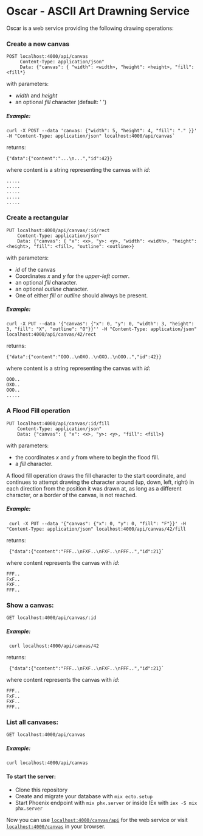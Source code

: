 # Oscar - ASCII Art Drawning Service

Oscar is a web service providing the following drawing operations:

### Create a new canvas

    POST localhost:4000/api/canvas
         Content-Type: application/json"
         Data: {"canvas": { "width": <width>, "height": <height>, "fill": <fill*}
         
with parameters:
- *width* and *height*
- an optional *fill* character (default: ' ')
 
##### Example:

    curl -X POST --data 'canvas: {"width": 5, "height": 4, "fill": "." }}' -H "Content-Type: application/json" localhost:4000/api/canvas`

returns:

    {"data":{"content":"...\n...","id":42}}

where content is a string representing the canvas with *id*:

    .....
    .....
    .....
    .....
    .....



### Create a rectangular

    PUT localhost:4000/api/canvas/:id/rect
        Content-Type: application/json" 
        Data: {"canvas": { "x": <x>, "y>: <y>, "width": <width>, "height": <height>, "fill": <fill>, "outline": <outline>}

with parameters:
- *id* of the canvas
- Coordinates *x* and *y* for the *upper-left corner*.
- an optional *fill* character.
- an optional *outline* character.
- One of either *fill* or *outline* should always be present.


##### Example:

    curl -X PUT --data '{"canvas": {"x": 0, "y": 0, "width": 3, "height": 3, "fill": "X", "outline": "O"}}'' -H "Content-Type: application/json" localhost:4000/api/canvas/42/rect

returns:

    {"data":{"content":"OOO..\nOXO..\nOXO..\nOOO..","id":42}}

where content is a string representing the canvas with *id*:

    OOO..
    OXO..
    OOO..
    .....



### A Flood Fill operation

    PUT localhost:4000/api/canvas/:id/fill
        Content-Type: application/json" 
        Data: {"canvas": { "x": <x>, "y>: <y>, "fill": <fill>}


with parameters:

- the coordinates *x* and *y* from where to begin the flood fill.
- a *fill* character.

A flood fill operation draws the fill character to the start coordinate, 
and continues to attempt drawing the character around (up, down, left, right) 
in each direction from the position it was drawn at, 
as long as a different character, or a border of the canvas, is not reached.


##### Example:

     curl -X PUT --data '{"canvas": {"x": 0, "y": 0, "fill": "F"}}' -H "Content-Type: application/json" localhost:4000/api/canvas/42/fill
     
returns: 

     {"data":{"content":"FFF..\nFXF..\nFXF..\nFFF..","id":21}`

where content represents the canvas with *id*:

    FFF..
    FxF..
    FXF..
    FFF..


### Show a canvas:

    GET localhost:4000/api/canvas/:id


##### Example:

     curl localhost:4000/api/canvas/42
     
returns: 

     {"data":{"content":"FFF..\nFXF..\nFXF..\nFFF..","id":21}`

where content represents the canvas with *id*:

    FFF..
    FxF..
    FXF..
    FFF..


### List all canvases:

    GET localhost:4000/api/canvas


##### Example:

    curl localhost:4000/api/canvas

 
#### To start the server:

  * Clone this repository
  * Create and migrate your database with `mix ecto.setup`
  * Start Phoenix endpoint with `mix phx.server` or inside IEx with `iex -S mix phx.server`
  

Now you can use [`localhost:4000/canvas/api`](http://localhost:4000/canvas/api) for the web service
or visit [`localhost:4000/canvas`](http://localhost:4000/canvas) in your browser.
